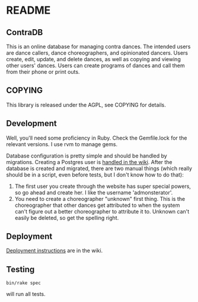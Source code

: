 # README

## ContraDB

This is an online database for managing contra dances. The intended
users are dance callers, dance choreographers, and opinionated
dancers. Users create, edit, update, and delete dances, as well as
copying and viewing other users' dances. Users can create programs of
dances and call them from their phone or print outs. 

## COPYING

This library is released under the AGPL, see COPYING for details.

## Development

Well, you'll need some proficiency in Ruby. Check the Gemfile.lock for
the relevant versions. I use rvm to manage gems.

Database configuration is pretty simple and should be handled by
migrations. Creating a Postgres user is [handled in the wiki](https://github.com/dcmorse/contra/wiki/Setting-up-Postgres-for-Development-and-Testing).
After the database is created and migrated, there are two manual
things (which really should be in a script, even before tests, but I don't know how to do that):

1. The first user you create through the website has super special
powers, so go ahead and create her. I like the username 'admonsterator'. 
2. You need to create a choreographer "unknown" first
thing. This is the choreographer that other dances get attributed to
when the system can't figure out a better choreographer to attribute
it to. Unknown can't easily be deleted, so get the spelling right.

## Deployment

[Deployment instructions](https://github.com/dcmorse/contra/wiki/Installing-new-git-version-onto-production-server) are in the wiki.

## Testing

    bin/rake spec

will run all tests. 
